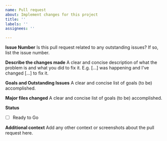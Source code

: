 ```yaml
---
name: Pull request
about: Implement changes for this project
title: ''
labels: ''
assignees: ''

---
```

**Issue Number**
Is this pull request related to any outstanding issues? If so, list the issue number.


**Describe the changes made**
A clear and concise description of what the problem is and what you did to fix it. E.g. [...] was happening and I've changed [...] to fix it.


**Goals and Outstanding Issues**
A clear and concise list of goals (to be) accomplished.  


**Major files changed**
A clear and concise list of goals (to be) accomplished.  


**Status**
- [ ] Ready to Go


**Additional context**
Add any other context or screenshots about the pull request here.
